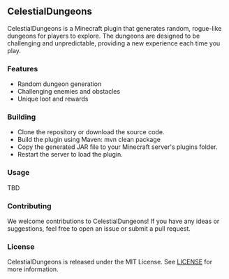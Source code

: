 ## CelestialDungeons

CelestialDungeons is a Minecraft plugin that generates random, rogue-like dungeons for players to explore. The dungeons are designed to be challenging and unpredictable, providing a new experience each time you play.

### Features

- Random dungeon generation
- Challenging enemies and obstacles
- Unique loot and rewards

### Building

- Clone the repository or download the source code.
- Build the plugin using Maven: mvn clean package
- Copy the generated JAR file to your Minecraft server's plugins folder.
- Restart the server to load the plugin.

### Usage

TBD

### Contributing
We welcome contributions to CelestialDungeons! If you have any ideas or suggestions, feel free to open an issue or submit a pull request.

### License

CelestialDungeons is released under the MIT License.
See [LICENSE](LICENSE) for more information.